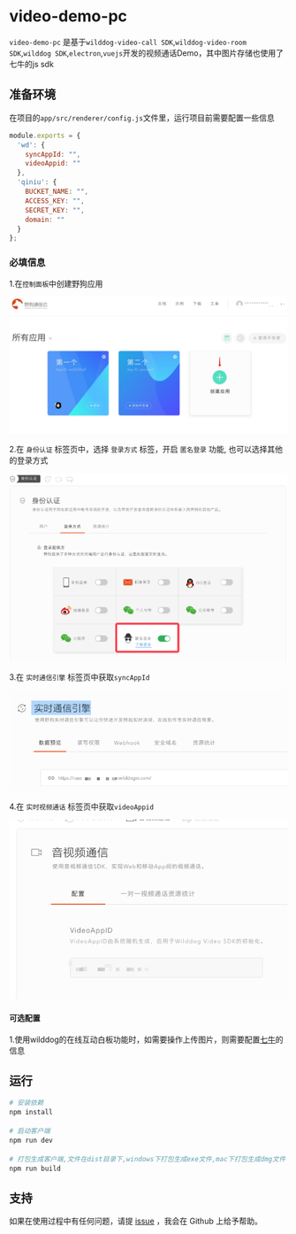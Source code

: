 # video-demo-pc

`video-demo-pc` 是基于`wilddog-video-call SDK`,`wilddog-video-room SDK`,`wilddog SDK`,`electron`,`vuejs`开发的视频通话Demo，其中图片存储也使用了七牛的js sdk

## 准备环境

在项目的`app/src/renderer/config.js`文件里，运行项目前需要配置一些信息

```js
module.exports = {
  'wd': {
    syncAppId: "",
    videoAppid: ""
  },
  'qiniu': {
    BUCKET_NAME: "",
    ACCESS_KEY: "",
    SECRET_KEY: "",
    domain: ""
  }
};
```


### 必填信息

1.在`控制面板`中创建野狗应用

![](gitImages/video_quickstart_create.png)

2.在 `身份认证` 标签页中，选择 `登录方式` 标签，开启 `匿名登录` 功能, 也可以选择其他的登录方式

![](gitImages/openanonymous.png)

3.在 `实时通信引擎` 标签页中获取`syncAppId`

![](gitImages/appId.png)

4.在 `实时视频通话` 标签页中获取`videoAppid`

![](gitImages/VideoAppID.png)


#### 可选配置

1.使用wilddog的在线互动白板功能时，如需要操作上传图片，则需要配置[七牛](https://developer.qiniu.com/)的信息


## 运行

``` bash
# 安装依赖
npm install

# 启动客户端
npm run dev

# 打包生成客户端,文件在dist目录下,windows下打包生成exe文件,mac下打包生成dmg文件
npm run build
```

## 支持

如果在使用过程中有任何问题，请提 [issue](https://github.com/WildDogTeam/video-demo-pc/issues) ，我会在 Github 上给予帮助。


